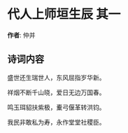 # 代人上师垣生辰  其一

**作者**: 仲并

## 诗词内容

盛世还生瑞世人，东风屈指岁华新。

祥烟不断千山晓，爱日无边万国春。

鸣玉珥貂扶紫极，櫜弓偃革转洪钧。

我民非敢私为寿，永作堂堂社稷臣。

